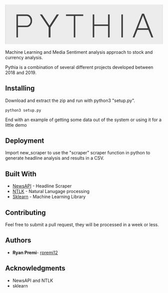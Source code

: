 ![Pythia](header.png)

Machine Learning and Media Sentiment analysis approach to stock and currency analysis.

Pythia is a combination of several different projects developed between 2018 and 2019.

## Installing

Download and extract the zip and run with python3 "setup.py".

```
python3 setup.py
```

End with an example of getting some data out of the system or using it for a little demo

## Deployment

Import new_scraper to use the "scraper" scraper function in python to generate headline analysis and results in a CSV.


## Built With

* [NewsAPI](https://newsapi.org/) - Headline Scraper
* [NTLK](https://github.com/nltk/nltk) - Natural Lanugage processing
* [Sklearn](http://scikit-learn.org/stable/index.html) - Machine Learning Library


## Contributing

Feel free to submit a pull request, they will be processed in a week or less.


## Authors

* **Ryan Premi**- [rpremi12](https://github.com/rpremi12)


## Acknowledgments

* NewsAPI and NTLK
* sklearn
